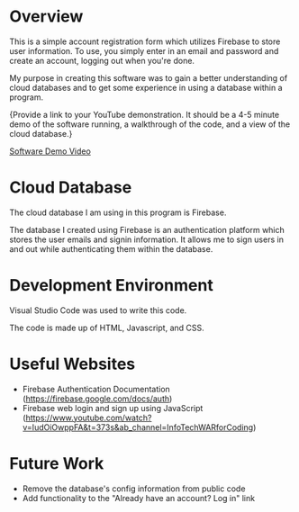 # Overview

This is a simple account registration form which utilizes Firebase to store user information. To use, you simply enter in an email and password and create an account, logging out when you're done.

My purpose in creating this software was to gain a better understanding of cloud databases and to get some experience in using a database within a program. 

{Provide a link to your YouTube demonstration.  It should be a 4-5 minute demo of the software running, a walkthrough of the code, and a view of the cloud database.}

[Software Demo Video](https://youtu.be/-nDM5hpYmRU)

# Cloud Database

The cloud database I am using in this program is Firebase. 

The database I created using Firebase is an authentication platform which stores the user emails and signin information. It allows me to sign users in and out while authenticating them within the database.

# Development Environment

Visual Studio Code was used to write this code.

The code is made up of HTML, Javascript, and CSS. 

# Useful Websites

* Firebase Authentication Documentation (https://firebase.google.com/docs/auth)
* Firebase web login and sign up using JavaScript (https://www.youtube.com/watch?v=IudOiOwppFA&t=373s&ab_channel=InfoTechWARforCoding)

# Future Work

* Remove the database's config information from public code
* Add functionality to the "Already have an account? Log in" link
